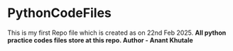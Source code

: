 # PythonCodeFiles
This is my first Repo file which is created as on 22nd Feb 2025.
<b  >
All python practice codes files store at this repo.
<b  >
Author - Anant Khutale
